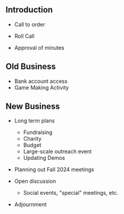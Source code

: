 Introduction
---
- Call to order

- Roll Call

- Approval of minutes


Old Business
---
- Bank account access
- Game Making Activity

New Business
---
- Long term plans
    - Fundraising
    - Charity
    - Budget
    - Large-scale outreach event
    - Updating Demos

- Planning out Fall 2024 meetings

- Open discussion
	- Social events, "special" meetings, etc.
 
- Adjournment
